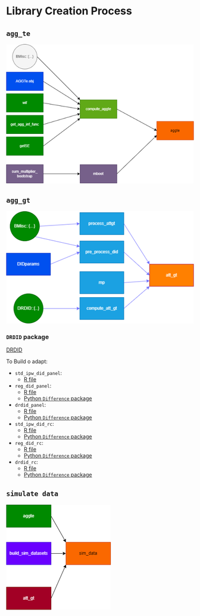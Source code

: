 # Library Creation Process

## `agg_te`

![](did/aggte/aggte.png)

## `agg_gt`

![](did/att_gt/att_gt.png)

### `DRDID` package

[DRDID](https://github.com/pedrohcgs/DRDID/tree/master)

To Build o adapt:

- `std_ipw_did_panel`:
  - [R file](https://github.com/pedrohcgs/DRDID/blob/master/R/std_ipw_did_rc.R)
- `reg_did_panel`:
  - [R file](https://github.com/pedrohcgs/DRDID/blob/master/R/reg_did_panel.R)
  - [Python `Difference` package](https://github.com/bernardodionisi/differences/blob/main/differences/did/did_cal.py)
- `drdid_panel`:
  - [R file](https://github.com/pedrohcgs/DRDID/blob/master/R/drdid_panel.R)
  - [Python `Difference` package](https://github.com/bernardodionisi/differences/blob/main/differences/did/did_cal.py)
- `std_ipw_did_rc`:
  - [R file](https://github.com/pedrohcgs/DRDID/blob/master/R/std_ipw_did_rc.R)
  - [Python `Difference` package](https://github.com/bernardodionisi/differences/blob/main/differences/did/did_cal.py)
- `reg_did_rc`:
  - [R file](https://github.com/pedrohcgs/DRDID/blob/master/R/reg_did_rc.R)
  - [Python `Difference` package](https://github.com/bernardodionisi/differences/blob/main/differences/did/did_cal.py)
- `drdid_rc`:
  - [R file](https://github.com/pedrohcgs/DRDID/blob/master/R/drdid.R)
  - [Python `Difference` package](https://github.com/bernardodionisi/differences/blob/main/differences/did/did_cal.py)

## `simulate data`

![](did/sim_data/sim.png)
